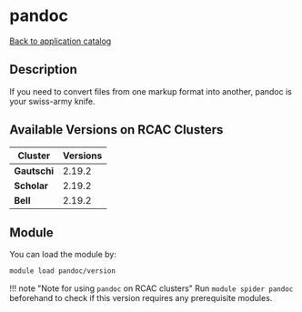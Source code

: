 # pandoc

[Back to application catalog](../app_catalog.md)

## Description
If you need to convert files from one markup format into another, pandoc is your swiss-army knife.

## Available Versions on RCAC Clusters
|Cluster|Versions|
|---|---|
|**Gautschi**|2.19.2|
|**Scholar**|2.19.2|
|**Bell**|2.19.2|

## Module
You can load the module by:

```bash
module load pandoc/version
```

!!! note "Note for using `pandoc` on RCAC clusters"
    Run `module spider pandoc` beforehand to check if this version requires any prerequisite modules.
